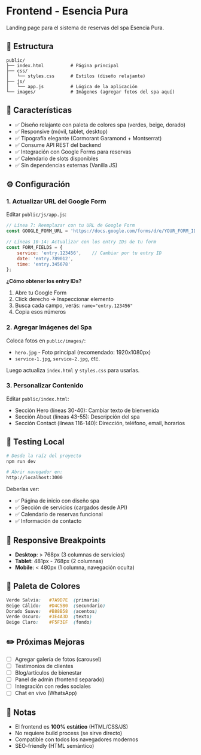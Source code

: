 # Frontend - Esencia Pura

Landing page para el sistema de reservas del spa Esencia Pura.

## 📁 Estructura

```
public/
├── index.html          # Página principal
├── css/
│   └── styles.css      # Estilos (diseño relajante)
├── js/
│   └── app.js          # Lógica de la aplicación
└── images/             # Imágenes (agregar fotos del spa aquí)
```

## 🎨 Características

- ✅ Diseño relajante con paleta de colores spa (verdes, beige, dorado)
- ✅ Responsive (móvil, tablet, desktop)
- ✅ Tipografía elegante (Cormorant Garamond + Montserrat)
- ✅ Consume API REST del backend
- ✅ Integración con Google Forms para reservas
- ✅ Calendario de slots disponibles
- ✅ Sin dependencias externas (Vanilla JS)

## ⚙️ Configuración

### 1. Actualizar URL del Google Form

Editar `public/js/app.js`:

```javascript
// Línea 7: Reemplazar con tu URL de Google Form
const GOOGLE_FORM_URL = 'https://docs.google.com/forms/d/e/YOUR_FORM_ID/viewform';

// Líneas 10-14: Actualizar con los entry IDs de tu form
const FORM_FIELDS = {
    service: 'entry.123456',    // Cambiar por tu entry ID
    date: 'entry.789012',
    time: 'entry.345678'
};
```

**¿Cómo obtener los entry IDs?**

1. Abre tu Google Form
2. Click derecho → Inspeccionar elemento
3. Busca cada campo, verás: `name="entry.123456"`
4. Copia esos números

### 2. Agregar Imágenes del Spa

Coloca fotos en `public/images/`:
- `hero.jpg` - Foto principal (recomendado: 1920x1080px)
- `service-1.jpg`, `service-2.jpg`, etc.

Luego actualiza `index.html` y `styles.css` para usarlas.

### 3. Personalizar Contenido

Editar `public/index.html`:
- Sección Hero (líneas 30-40): Cambiar texto de bienvenida
- Sección About (líneas 43-55): Descripción del spa
- Sección Contact (líneas 116-140): Dirección, teléfono, email, horarios

## 🚀 Testing Local

```bash
# Desde la raíz del proyecto
npm run dev

# Abrir navegador en:
http://localhost:3000
```

Deberías ver:
- ✅ Página de inicio con diseño spa
- ✅ Sección de servicios (cargados desde API)
- ✅ Calendario de reservas funcional
- ✅ Información de contacto

## 📱 Responsive Breakpoints

- **Desktop**: > 768px (3 columnas de servicios)
- **Tablet**: 481px - 768px (2 columnas)
- **Mobile**: < 480px (1 columna, navegación oculta)

## 🎨 Paleta de Colores

```css
Verde Salvia:   #7A9D7E  (primario)
Beige Cálido:   #D4C5B0  (secundario)
Dorado Suave:   #B88B58  (acentos)
Verde Oscuro:   #3E4A3D  (texto)
Beige Claro:    #F5F3EF  (fondo)
```

## ✏️ Próximas Mejoras

- [ ] Agregar galería de fotos (carousel)
- [ ] Testimonios de clientes
- [ ] Blog/artículos de bienestar
- [ ] Panel de admin (frontend separado)
- [ ] Integración con redes sociales
- [ ] Chat en vivo (WhatsApp)

## 📝 Notas

- El frontend es **100% estático** (HTML/CSS/JS)
- No requiere build process (se sirve directo)
- Compatible con todos los navegadores modernos
- SEO-friendly (HTML semántico)
